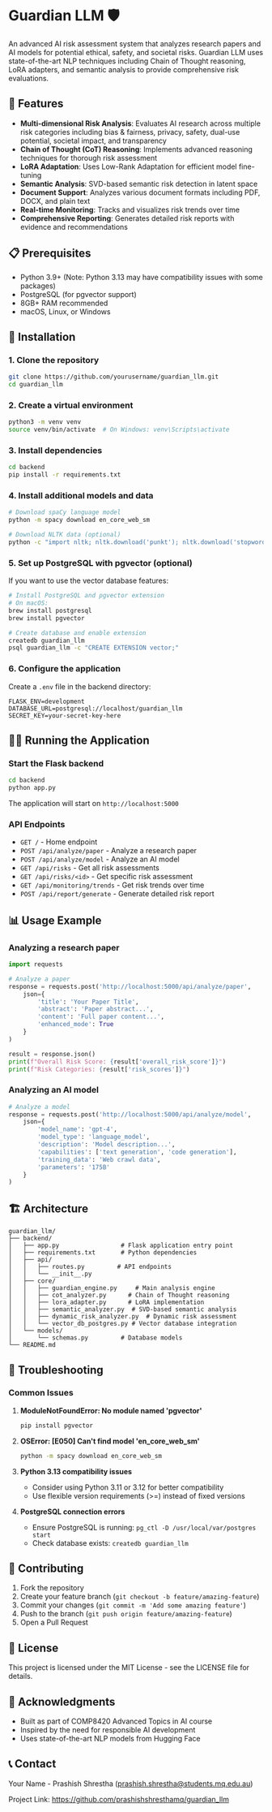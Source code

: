 # Guardian LLM 🛡️

An advanced AI risk assessment system that analyzes research papers and AI models for potential ethical, safety, and societal risks. Guardian LLM uses state-of-the-art NLP techniques including Chain of Thought reasoning, LoRA adapters, and semantic analysis to provide comprehensive risk evaluations.

## 🌟 Features

- **Multi-dimensional Risk Analysis**: Evaluates AI research across multiple risk categories including bias & fairness, privacy, safety, dual-use potential, societal impact, and transparency
- **Chain of Thought (CoT) Reasoning**: Implements advanced reasoning techniques for thorough risk assessment
- **LoRA Adaptation**: Uses Low-Rank Adaptation for efficient model fine-tuning
- **Semantic Analysis**: SVD-based semantic risk detection in latent space
- **Document Support**: Analyzes various document formats including PDF, DOCX, and plain text
- **Real-time Monitoring**: Tracks and visualizes risk trends over time
- **Comprehensive Reporting**: Generates detailed risk reports with evidence and recommendations

## 📋 Prerequisites

- Python 3.9+ (Note: Python 3.13 may have compatibility issues with some packages)
- PostgreSQL (for pgvector support)
- 8GB+ RAM recommended
- macOS, Linux, or Windows

## 🚀 Installation

### 1. Clone the repository

```bash
git clone https://github.com/yourusername/guardian_llm.git
cd guardian_llm
```

### 2. Create a virtual environment

```bash
python3 -m venv venv
source venv/bin/activate  # On Windows: venv\Scripts\activate
```

### 3. Install dependencies

```bash
cd backend
pip install -r requirements.txt
```

### 4. Install additional models and data

```bash
# Download spaCy language model
python -m spacy download en_core_web_sm

# Download NLTK data (optional)
python -c "import nltk; nltk.download('punkt'); nltk.download('stopwords'); nltk.download('wordnet')"
```

### 5. Set up PostgreSQL with pgvector (optional)

If you want to use the vector database features:

```bash
# Install PostgreSQL and pgvector extension
# On macOS:
brew install postgresql
brew install pgvector

# Create database and enable extension
createdb guardian_llm
psql guardian_llm -c "CREATE EXTENSION vector;"
```

### 6. Configure the application

Create a `.env` file in the backend directory:

```env
FLASK_ENV=development
DATABASE_URL=postgresql://localhost/guardian_llm
SECRET_KEY=your-secret-key-here
```

## 🏃‍♂️ Running the Application

### Start the Flask backend

```bash
cd backend
python app.py
```

The application will start on `http://localhost:5000`

### API Endpoints

- `GET /` - Home endpoint
- `POST /api/analyze/paper` - Analyze a research paper
- `POST /api/analyze/model` - Analyze an AI model
- `GET /api/risks` - Get all risk assessments
- `GET /api/risks/<id>` - Get specific risk assessment
- `GET /api/monitoring/trends` - Get risk trends over time
- `POST /api/report/generate` - Generate detailed risk report

## 📊 Usage Example

### Analyzing a research paper

```python
import requests

# Analyze a paper
response = requests.post('http://localhost:5000/api/analyze/paper', 
    json={
        'title': 'Your Paper Title',
        'abstract': 'Paper abstract...',
        'content': 'Full paper content...',
        'enhanced_mode': True
    }
)

result = response.json()
print(f"Overall Risk Score: {result['overall_risk_score']}")
print(f"Risk Categories: {result['risk_scores']}")
```

### Analyzing an AI model

```python
# Analyze a model
response = requests.post('http://localhost:5000/api/analyze/model',
    json={
        'model_name': 'gpt-4',
        'model_type': 'language_model',
        'description': 'Model description...',
        'capabilities': ['text generation', 'code generation'],
        'training_data': 'Web crawl data',
        'parameters': '175B'
    }
)
```

## 🏗️ Architecture

```
guardian_llm/
├── backend/
│   ├── app.py                 # Flask application entry point
│   ├── requirements.txt       # Python dependencies
│   ├── api/
│   │   ├── routes.py         # API endpoints
│   │   └── __init__.py
│   ├── core/
│   │   ├── guardian_engine.py     # Main analysis engine
│   │   ├── cot_analyzer.py      # Chain of Thought reasoning
│   │   ├── lora_adapter.py      # LoRA implementation
│   │   ├── semantic_analyzer.py  # SVD-based semantic analysis
│   │   ├── dynamic_risk_analyzer.py  # Dynamic risk assessment
│   │   └── vector_db_postgres.py # Vector database integration
│   └── models/
│       └── schemas.py         # Database models
└── README.md
```

## 🔧 Troubleshooting

### Common Issues

1. **ModuleNotFoundError: No module named 'pgvector'**
   ```bash
   pip install pgvector
   ```

2. **OSError: [E050] Can't find model 'en_core_web_sm'**
   ```bash
   python -m spacy download en_core_web_sm
   ```

3. **Python 3.13 compatibility issues**
   - Consider using Python 3.11 or 3.12 for better compatibility
   - Use flexible version requirements (>=) instead of fixed versions

4. **PostgreSQL connection errors**
   - Ensure PostgreSQL is running: `pg_ctl -D /usr/local/var/postgres start`
   - Check database exists: `createdb guardian_llm`

## 🤝 Contributing

1. Fork the repository
2. Create your feature branch (`git checkout -b feature/amazing-feature`)
3. Commit your changes (`git commit -m 'Add some amazing feature'`)
4. Push to the branch (`git push origin feature/amazing-feature`)
5. Open a Pull Request

## 📄 License

This project is licensed under the MIT License - see the LICENSE file for details.

## 🙏 Acknowledgments

- Built as part of COMP8420 Advanced Topics in AI course
- Inspired by the need for responsible AI development
- Uses state-of-the-art NLP models from Hugging Face

## 📞 Contact

Your Name - Prashish Shrestha (prashish.shrestha@students.mq.edu.au)

Project Link: https://github.com/prashishshresthamq/guardian_llm

